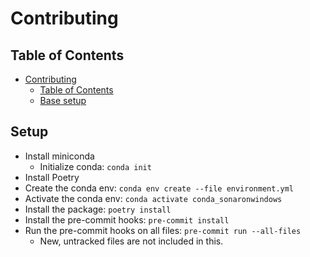 # Contributing

## Table of Contents

- [Contributing](#contributing)
  - [Table of Contents](#table-of-contents)
  - [Base setup](#base-setup)

## Setup

- Install miniconda
  - Initialize conda: `conda init`
- Install Poetry
- Create the conda env: `conda env create --file environment.yml`
- Activate the conda env: `conda activate conda_sonaronwindows`
- Install the package: `poetry install`
- Install the pre-commit hooks: `pre-commit install`
- Run the pre-commit hooks on all files: `pre-commit run --all-files`
  - New, untracked files are not included in this.
